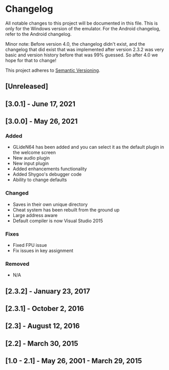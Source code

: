 # Changelog
All notable changes to this project will be documented in this file. This is only for the Windows version of the emulator. For the Android changelog, refer to the Android changelog.

Minor note: Before version 4.0, the changelog didn't exist, and the changelog that did exist that was implemented after version 2.3.2 was very basic and version history before that was 99% guessed. So after 4.0 we hope for that to change!

This project adheres to [Semantic Versioning](https://semver.org/spec/v2.0.0.html).

## [Unreleased]

## [3.0.1] - June 17, 2021

## [3.0.0] - May 26, 2021
### Added
- GLideN64 has been added and you can select it as the default plugin in the welcome screen
- New audio plugin
- New input plugin
- Added enhancements functionality
- Added Shygoo's debugger code
- Ability to change defaults

### Changed
- Saves in their own unique directory
- Cheat system has been rebuilt from the ground up
- Large address aware
- Default compiler is now Visual Studio 2015

### Fixes
- Fixed FPU issue
- Fix issues in key assignment

### Removed
- N/A

## [2.3.2] - January 23, 2017

## [2.3.1] - October 2, 2016

## [2.3] - August 12, 2016

## [2.2] - March 30, 2015

## [1.0 - 2.1] - May 26, 2001 - March 29, 2015